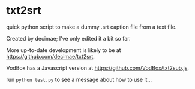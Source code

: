 # txt2srt
quick python script to make a dummy .srt caption file from a text file.

Created by decimae; I've only edited it a bit so far.

More up-to-date development is likely to be at https://github.com/decimae/txt2srt.

VodBox has a Javascript version at https://github.com/VodBox/txt2sub.js.

run `python test.py` to see a message about how to use it...
